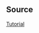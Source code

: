 ## Source
[Tutorial](https://medium.com/swlh/how-to-create-a-modal-dialog-component-in-angular-8-88028d909be0)